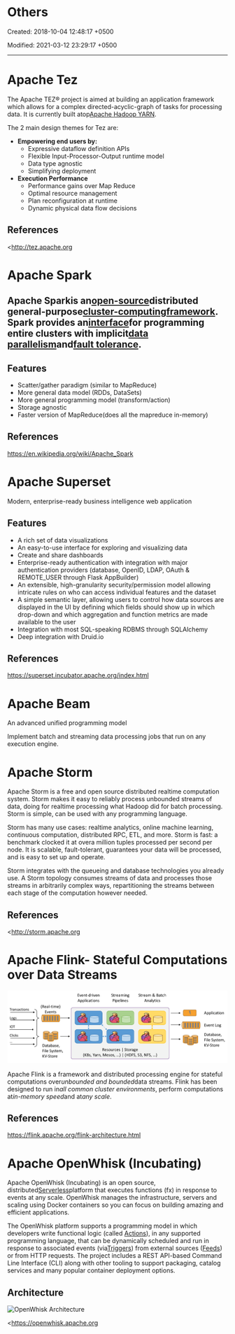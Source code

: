 # Others

Created: 2018-10-04 12:48:17 +0500

Modified: 2021-03-12 23:29:17 +0500

---

# Apache Tez

The Apache TEZ® project is aimed at building an application framework which allows for a complex directed-acyclic-graph of tasks for processing data. It is currently built atop[Apache Hadoop YARN](http://hadoop.apache.org/docs/current/hadoop-yarn/hadoop-yarn-site/YARN.html).

The 2 main design themes for Tez are:
-   **Empowering end users by:**
    -   Expressive dataflow definition APIs
    -   Flexible Input-Processor-Output runtime model
    -   Data type agnostic
    -   Simplifying deployment
-   **Execution Performance**
    -   Performance gains over Map Reduce
    -   Optimal resource management
    -   Plan reconfiguration at runtime
    -   Dynamic physical data flow decisions

## References

<http://tez.apache.org

# Apache Spark

## Apache Sparkis an[open-source](https://en.wikipedia.org/wiki/Open-source_software)distributed general-purpose[cluster-computing](https://en.wikipedia.org/wiki/Cluster_computing)[framework](https://en.wikipedia.org/wiki/Software_framework). Spark provides an[interface](https://en.wikipedia.org/wiki/Application_programming_interface)for programming entire clusters with implicit[data parallelism](https://en.wikipedia.org/wiki/Data_parallelism)and[fault tolerance](https://en.wikipedia.org/wiki/Fault_tolerance).

## Features
-   Scatter/gather paradigm (similar to MapReduce)
-   More general data model (RDDs, DataSets)
-   More general programming model (transform/action)
-   Storage agnostic
-   Faster version of MapReduce(does all the mapreduce in-memory)

## References

<https://en.wikipedia.org/wiki/Apache_Spark>

# Apache Superset

Modern, enterprise-ready business intelligence web application

## Features
-   A rich set of data visualizations
-   An easy-to-use interface for exploring and visualizing data
-   Create and share dashboards
-   Enterprise-ready authentication with integration with major authentication providers (database, OpenID, LDAP, OAuth & REMOTE_USER through Flask AppBuilder)
-   An extensible, high-granularity security/permission model allowing intricate rules on who can access individual features and the dataset
-   A simple semantic layer, allowing users to control how data sources are displayed in the UI by defining which fields should show up in which drop-down and which aggregation and function metrics are made available to the user
-   Integration with most SQL-speaking RDBMS through SQLAlchemy
-   Deep integration with Druid.io

## References

<https://superset.incubator.apache.org/index.html>

# Apache Beam

An advanced unified programming model

Implement batch and streaming data processing jobs that run on any execution engine.

# Apache Storm

Apache Storm is a free and open source distributed realtime computation system. Storm makes it easy to reliably process unbounded streams of data, doing for realtime processing what Hadoop did for batch processing. Storm is simple, can be used with any programming language.

Storm has many use cases: realtime analytics, online machine learning, continuous computation, distributed RPC, ETL, and more. Storm is fast: a benchmark clocked it at overa million tuples processed per second per node. It is scalable, fault-tolerant, guarantees your data will be processed, and is easy to set up and operate.

Storm integrates with the queueing and database technologies you already use. A Storm topology consumes streams of data and processes those streams in arbitrarily complex ways, repartitioning the streams between each stage of the computation however needed.

## References

<http://storm.apache.org

# Apache Flink- Stateful Computations over Data Streams

![Event-driven Applications Streaming Pipelines Stream & Batch Analytics (Real-time) Transactions Events Logs IOT Clicks Database, File System, KV-Store Application Event Log Database, File System, KV-Store Storage Resources ) I (HDFS, S3, NFS, Yarn, Mesos ](../../media/Technologies-Apache-Others-image1.png)

Apache Flink is a framework and distributed processing engine for stateful computations over*unbounded and bounded*data streams. Flink has been designed to run in*all common cluster environments*, perform computations at*in-memory speed*and at*any scale*.

## References

<https://flink.apache.org/flink-architecture.html>

# Apache OpenWhisk (Incubating)

Apache OpenWhisk (Incubating) is an open source, distributed[Serverless](https://en.wikipedia.org/wiki/Serverless_computing)platform that executes functions (fx) in response to events at any scale. OpenWhisk manages the infrastructure, servers and scaling using Docker containers so you can focus on building amazing and efficient applications.

The OpenWhisk platform supports a programming model in which developers write functional logic (called [Actions](https://github.com/apache/incubator-openwhisk/blob/master/docs/actions.md#openwhisk-actions)), in any supported programming language, that can be dynamically scheduled and run in response to associated events (via[Triggers](https://github.com/apache/incubator-openwhisk/blob/master/docs/triggers_rules.md#creating-triggers-and-rules)) from external sources ([Feeds](https://github.com/apache/incubator-openwhisk/blob/master/docs/feeds.md#implementing-feeds)) or from HTTP requests. The project includes a REST API-based Command Line Interface (CLI) along with other tooling to support packaging, catalog services and many popular container deployment options.

## Architecture

![OpenWhisk Architecture](../../media/Technologies-Apache-Others-image2.png)

<https://openwhisk.apache.org


